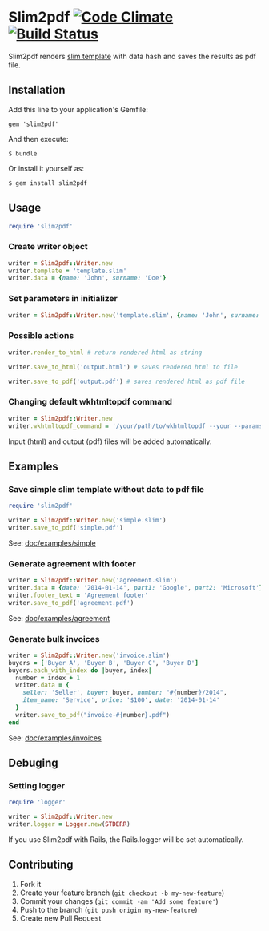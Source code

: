 # Slim2pdf [![Code Climate](https://codeclimate.com/github/macuk/slim2pdf.png)](https://codeclimate.com/github/macuk/slim2pdf) [![Build Status](https://travis-ci.org/macuk/slim2pdf.png?branch=master)](https://travis-ci.org/macuk/slim2pdf)

Slim2pdf renders [slim template](http://slim-lang.com/) with data hash and saves the results as pdf file.

## Installation

Add this line to your application's Gemfile:

    gem 'slim2pdf'

And then execute:

    $ bundle

Or install it yourself as:

    $ gem install slim2pdf

## Usage

```ruby
require 'slim2pdf'
```

### Create writer object

```ruby
writer = Slim2pdf::Writer.new
writer.template = 'template.slim'
writer.data = {name: 'John', surname: 'Doe'}
```

### Set parameters in initializer

```ruby
writer = Slim2pdf::Writer.new('template.slim', {name: 'John', surname: 'Doe'})
```

### Possible actions

```ruby
writer.render_to_html # return rendered html as string

writer.save_to_html('output.html') # saves rendered html to file

writer.save_to_pdf('output.pdf') # saves rendered html as pdf file
```

### Changing default wkhtmltopdf command

```ruby
writer = Slim2pdf::Writer.new
writer.wkhtmltopdf_command = '/your/path/to/wkhtmltopdf --your --params'
```

Input (html) and output (pdf) files will be added automatically.

## Examples

### Save simple slim template without data to pdf file

```ruby
require 'slim2pdf'

writer = Slim2pdf::Writer.new('simple.slim')
writer.save_to_pdf('simple.pdf')
```

See: [doc/examples/simple](https://github.com/macuk/slim2pdf/tree/master/doc/examples/simple)

### Generate agreement with footer

```ruby
writer = Slim2pdf::Writer.new('agreement.slim')
writer.data = {date: '2014-01-14', part1: 'Google', part2: 'Microsoft'}
writer.footer_text = 'Agreement footer'
writer.save_to_pdf('agreement.pdf')
```

See: [doc/examples/agreement](https://github.com/macuk/slim2pdf/tree/master/doc/examples/agreement)

### Generate bulk invoices

```ruby
writer = Slim2pdf::Writer.new('invoice.slim')
buyers = ['Buyer A', 'Buyer B', 'Buyer C', 'Buyer D']
buyers.each_with_index do |buyer, index|
  number = index + 1
  writer.data = {
    seller: 'Seller', buyer: buyer, number: "#{number}/2014",
    item_name: 'Service', price: '$100', date: '2014-01-14'
  }
  writer.save_to_pdf("invoice-#{number}.pdf")
end
```

See: [doc/examples/invoices](https://github.com/macuk/slim2pdf/tree/master/doc/examples/invoices)

## Debuging

### Setting logger

```ruby
require 'logger'

writer = Slim2pdf::Writer.new
writer.logger = Logger.new(STDERR)
```

If you use Slim2pdf with Rails, the Rails.logger will be set automatically.

## Contributing

1. Fork it
2. Create your feature branch (`git checkout -b my-new-feature`)
3. Commit your changes (`git commit -am 'Add some feature'`)
4. Push to the branch (`git push origin my-new-feature`)
5. Create new Pull Request
